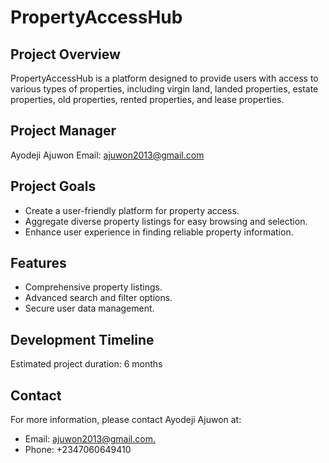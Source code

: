 # PropertyAccessHub

## Project Overview
PropertyAccessHub is a platform designed to provide users with access to various types of properties, including virgin land, landed properties, estate properties, old properties, rented properties, and lease properties.

## Project Manager
Ayodeji Ajuwon
Email: ajuwon2013@gmail.com

## Project Goals
- Create a user-friendly platform for property access.
- Aggregate diverse property listings for easy browsing and selection.
- Enhance user experience in finding reliable property information.

## Features
- Comprehensive property listings.
- Advanced search and filter options.
- Secure user data management.

## Development Timeline
Estimated project duration: 6 months

## Contact
For more information, please contact Ayodeji Ajuwon at:
- Email: [ajuwon2013@gmail.com.](ajuwon2013@gmail.com)
- Phone: +2347060649410
